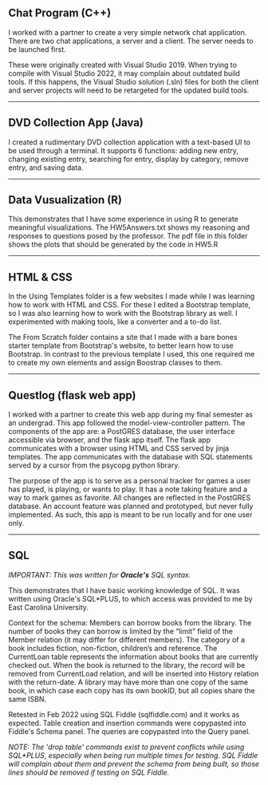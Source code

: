 ## Chat Program (C++)

I worked with a partner to create a very simple network chat application. There are two chat applications, a server and a client. The server needs to be launched first.

These were originally created with Visual Studio 2019. When trying to compile with Visual Studio 2022, it may complain about outdated build tools. If this happens, the Visual Studio solution (.sln) files for both the client and server projects will need to be retargeted for the updated build tools.

---

## DVD Collection App (Java)

I created a rudimentary DVD collection application with a text-based UI to be used through a terminal. It supports 6 functions: adding new entry, changing existing entry, searching for entry, display by category, remove entry, and saving data.

---

## Data Vusualization (R)

This demonstrates that I have some experience in using R to generate meaningful visualizations. The HW5Answers.txt shows my reasoning and responses to questions posed by the professor. The pdf file in this folder shows the plots that should be generated by the code in HW5.R

---

## HTML & CSS

In the Using Templates folder is a few websites I made while I was learning how to work with HTML and CSS. For these I edited a Bootstrap template, so I was also learning how to work with the Bootstrap library as well. I experimented with making tools, like a converter and a to-do list.

The From Scratch folder contains a site that I made with a bare bones starter template from Bootstrap's website, to better learn how to use Bootstrap. In contrast to the previous template I used, this one required me to create my own elements and assign Boostrap classes to them.

---

## Questlog (flask web app)

I worked with a partner to create this web app during my final semester as an undergrad. This app followed the model-view-controller pattern. The components of the app are: a PostGRES database, the user interface accessible via browser, and the flask app itself. The flask app communicates with a browser using HTML and CSS served by jinja templates. The app communicates with the database with SQL statements served by a cursor from the psycopg python library.

The purpose of the app is to serve as a personal tracker for games a user has played, is playing, or wants to play. It has a note taking feature and a way to mark games as favorite. All changes are reflected in the PostGRES database. An account feature was planned and prototyped, but never fully implemented. As such, this app is meant to be run locally and for one user only.

---

## SQL

_IMPORTANT: This was written for **Oracle's** SQL syntax._

This demonstrates that I have basic working knowledge of SQL. It was written using Oracle's SQL*PLUS, to which access was provided to me by East Carolina University.

Context for the schema: Members can borrow books from the library. The number of books they can borrow is limited by the “limit” field of the Member relation (it may differ for different members). The category of a book includes fiction, non-fiction, children’s and reference. The CurrentLoan table represents the information about books that are currently checked out. When the book is returned to the library, the record will be removed from CurrentLoad relation, and will be inserted into History relation with the return-date. A library may have more than one copy of the same book, in which case each copy has its own bookID, but all copies share the same ISBN.

Retested in Feb 2022 using SQL Fiddle (sqlfiddle.com) and it works as expected. Table creation and insertion commands were copypasted into Fiddle's Schema panel. The queries are copypasted into the Query panel.

_NOTE: The 'drop table' commands exist to prevent conflicts while using SQL*PLUS, especially when being run multiple times for testing. SQL Fiddle will complain about them and prevent the schema from being built, so those lines should be removed if testing on SQL Fiddle._
